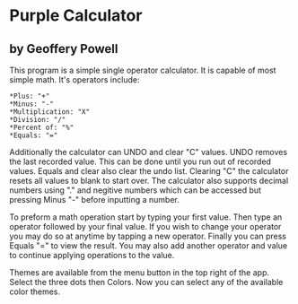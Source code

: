 # Purple Calculator
## by Geoffery Powell

This program is a simple single 
operator calculator. It is capable 
of most simple math. It's operators 
include:   
```
*Plus: "+"   
*Minus: "-"    
*Multiplication: "X"   
*Division: "/"   
*Percent of: "%"   
*Equals: "="   
```	
Additionally the calculator can UNDO
and clear "C" values. UNDO removes the 
last recorded value. This can be done 
until you run out of recorded values. 
Equals and clear also clear the undo list. 
Clearing "C" the calculator resets all 
values to blank to start over. The 
calculator also supports decimal numbers 
using "." and negitive numbers which can 
be accessed but pressing Minus "-" before 
inputting a number. 

To preform a math operation start by 
typing your first value. Then type an 
operator followed by your final value. 
If you wish to change your operator you 
may do so at anytime by tapping a new 
operator. Finally you can press 
Equals "=" to view the result. You 
may also add another operator and value 
to continue applying operations to the 
value. 

Themes are available from the menu button
in the top right of the app. Select the three 
dots then Colors. Now you can select any of 
the available color themes. 
